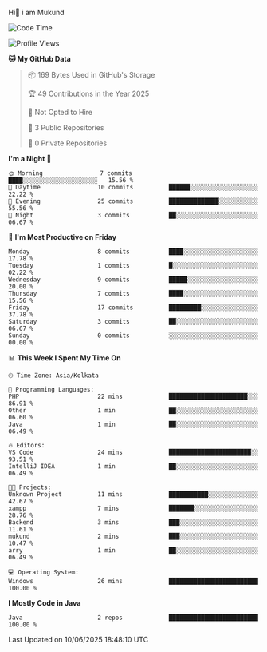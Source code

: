   Hi👋 i am Mukund
<!--
**MukundAkabari/MukundAkabari** is a ✨ _special_ ✨ repository because its `README.md` (this file) appears on your GitHub profile.

Here are some ideas to get you started:

- 🔭 I’m currently working Java
- 🌱 I’m currently learning Sping booy ,Java  ...

<!--START_SECTION:waka-->
![Code Time](http://img.shields.io/badge/Code%20Time-52%20hrs%2016%20mins-blue)

![Profile Views](http://img.shields.io/badge/Profile%20Views-0-blue)

**🐱 My GitHub Data** 

> 📦 169 Bytes Used in GitHub's Storage 
 > 
> 🏆 49 Contributions in the Year 2025
 > 
> 🚫 Not Opted to Hire
 > 
> 📜 3 Public Repositories 
 > 
> 🔑 0 Private Repositories 
 > 
**I'm a Night 🦉** 

```text
🌞 Morning                7 commits           ████░░░░░░░░░░░░░░░░░░░░░   15.56 % 
🌆 Daytime                10 commits          ██████░░░░░░░░░░░░░░░░░░░   22.22 % 
🌃 Evening                25 commits          ██████████████░░░░░░░░░░░   55.56 % 
🌙 Night                  3 commits           ██░░░░░░░░░░░░░░░░░░░░░░░   06.67 % 
```
📅 **I'm Most Productive on Friday** 

```text
Monday                   8 commits           ████░░░░░░░░░░░░░░░░░░░░░   17.78 % 
Tuesday                  1 commits           █░░░░░░░░░░░░░░░░░░░░░░░░   02.22 % 
Wednesday                9 commits           █████░░░░░░░░░░░░░░░░░░░░   20.00 % 
Thursday                 7 commits           ████░░░░░░░░░░░░░░░░░░░░░   15.56 % 
Friday                   17 commits          █████████░░░░░░░░░░░░░░░░   37.78 % 
Saturday                 3 commits           ██░░░░░░░░░░░░░░░░░░░░░░░   06.67 % 
Sunday                   0 commits           ░░░░░░░░░░░░░░░░░░░░░░░░░   00.00 % 
```


📊 **This Week I Spent My Time On** 

```text
🕑︎ Time Zone: Asia/Kolkata

💬 Programming Languages: 
PHP                      22 mins             ██████████████████████░░░   86.91 % 
Other                    1 min               ██░░░░░░░░░░░░░░░░░░░░░░░   06.60 % 
Java                     1 min               ██░░░░░░░░░░░░░░░░░░░░░░░   06.49 % 

🔥 Editors: 
VS Code                  24 mins             ███████████████████████░░   93.51 % 
IntelliJ IDEA            1 min               ██░░░░░░░░░░░░░░░░░░░░░░░   06.49 % 

🐱‍💻 Projects: 
Unknown Project          11 mins             ███████████░░░░░░░░░░░░░░   42.67 % 
xampp                    7 mins              ███████░░░░░░░░░░░░░░░░░░   28.76 % 
Backend                  3 mins              ███░░░░░░░░░░░░░░░░░░░░░░   11.61 % 
mukund                   2 mins              ███░░░░░░░░░░░░░░░░░░░░░░   10.47 % 
arry                     1 min               ██░░░░░░░░░░░░░░░░░░░░░░░   06.49 % 

💻 Operating System: 
Windows                  26 mins             █████████████████████████   100.00 % 
```

**I Mostly Code in Java** 

```text
Java                     2 repos             █████████████████████████   100.00 % 
```




 Last Updated on 10/06/2025 18:48:10 UTC
<!--END_SECTION:waka-->
